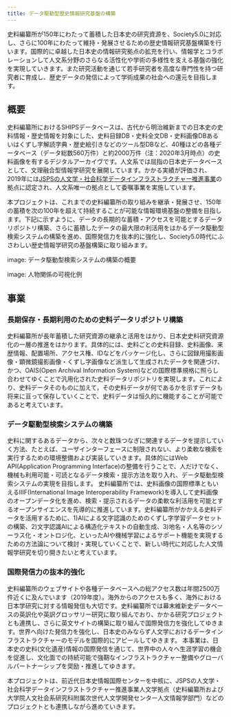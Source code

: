 ```yaml
---
title: データ駆動型歴史情報研究基盤の構築
---
```


史料編纂所が150年にわたって蓄積した日本史の研究資源を、Society5.0に対応し、さらに100年にわたって維持・発展させるための歴史情報研究基盤構築を行います。国際的に卓越した日本史の情報研究拠点の拡充を行い、情報学とコラボレーションして人文系分野のさらなる活性化や学術の多様性を支える基盤の強化を実現していきます。また研究活動を通じて若手研究者を高度な専門性を持つ研究者に育成し、歴史データの発信によって学術成果の社会への還元を目指します。

## 概要

史料編纂所におけるSHIPSデータベースは、古代から明治維新までの日本史の史料情報・歴史情報を対象にした、史料目録DB・史料全文DB・史料画像DBあるいはくずし字解読字典・歴史絵引きなどのツール型DBなど、40種ほどの各種データベース（データ総数560万件）と約2000万件（注：2020年3月時点）の史料画像を有するデジタルアーカイヴです。人文系では屈指の日本史データベースとして、文理融合型情報学研究を展開しています。かかる実績が評価され、2019年には[JSPSの人文学・社会科学データインフラストラクチャー推進事業](https://www.jsps.go.jp/j-di/index.html)の拠点に認定され、人文系唯一の拠点として委嘱事業を実施しています。

本プロジェクトは、これまでの史料編纂所の取り組みを継承・発展させ、150年の蓄積を次の100年を超えて持続することが可能な情報環境基盤の整備を目指します。下記に示すように、データの長期的な蓄積・アクセスを可能とするデータリポジトリ構築、さらに蓄積したデータの最大限の利活用をはかるデータ駆動型検索システムの構築を進め、国際発信力を抜本的に強化し、Society5.0時代にふさわしい歴史情報学研究の基盤構築に取り組みます。

image: データ駆動型検索システムの構築の概要

image: 人物関係の可視化例

## 事業

### 長期保存・長期利用のための史料データリポジトリ構築

史料編纂所が長年蓄積した研究資源の継承と活用をはかり、日本史史料研究資源化の一層の推進をはかります。具体的には、史料ごとの史料目録、史料画像、来歴情報、配置場所、アクセス権、IDなどをパッケージ化し、さらに図録用撮影画像・顕微鏡撮影画像・くずし字画像など派生して生成されたデータを関連づけ、かつ、OAIS(Open Archival Information System)などの国際標準規格に照らし合わせてゆくことで汎用化された史料データリポジトリを実現します。これにより、史料データそのものに加えて，その史料データが何であるかを示すデータも将来に亘って保存していくことで、史料データは恒久的に機能することが可能であると考えています。

### データ駆動型検索システムの構築

史料に関するあるデータから、次々と数珠つなぎに関連するデータを提示していく方法、たとえば、ユーザインターフェースに制限されない、より柔軟な検索を実行するための環境整備および実装していきます。具体的にはWeb API(Application Programming Interface)の整備を行うことで、人だけでなく、機械も利用可能・可読となるデータ検索・提示方法を取り入れ、データ駆動型検索システムの実現を目指します。
史料編纂所では、史料画像の国際標準ともいえるIIIF(International Image Interoperability Framework)を導入して史料画像のオープンデータ化を進め、検索・提示されるデータの柔軟な利活用を可能とするオープンサイエンスを先導的に推進しています。史料編纂所がかかえる史料データを活用するために、1)AIによる文字認識のためのくずし字学習データセットの構築、2)文字認識AIによる構造化テキストの自動生成、3)地名・人名等のシソーラス化・オントロジ化、といったAIや機械学習によるサポート機能を実現するための方法論について検討・実現していくことで、新しい時代に対応した人文情報学研究を切り開きたいと考えています。

### 国際発信力の抜本的強化

史料編纂所のウェブサイトや各種データベースへの総アクセス数は年間2500万件近くに及んでいます（2019年度）。海外からのアクセスも多く、海外における日本学研究に対する情報発信も大切です。史料編纂所では幕末維新史データベースの英訳化や英訳グロッサリー研究に取り組んでおり、かかる研究プロジェクトとも連携し、さらに英文サイトの構築に取り組んで国際発信力を強化してゆきます。世界へ向けた発信力を強化し、日本史のみならず人文学におけるデータインフラストラクチャーのモデルを国際的にアピールしてゆきます。
本事業は、日本史の史料(文化遺産)情報の国際発信を通じて、世界中の人々へ生涯学習の機会を促進し、文化面での持続可能で強靭なインフラストラクチャー整備やグローバルパートナーシップを奨励・推進してゆきます。

本プロジェクトは、前近代日本史情報国際センターを中核に、JSPSの人文学・社会科学データインフラストラクチャー推進事業人文学拠点（史料編纂所および大学院人文社会系研究科附属次世代人文学開発センター人文情報学部門）などのプロジェクトとも連携しながら進めていきます。
